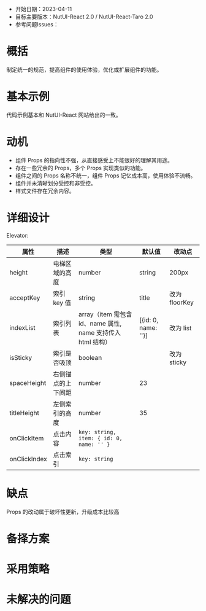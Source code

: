 - 开始日期：2023-04-11
- 目标主要版本：NutUI-React 2.0 / NutUI-React-Taro 2.0
- 参考问题Issues：

# 概括

制定统一的规范，提高组件的使用体验，优化或扩展组件的功能。


# 基本示例

代码示例基本和 NutUI-React 网站给出的一致。


# 动机

- 组件 Props 的指向性不强，从直接感受上不能很好的理解其用途。
- 存在一些冗余的 Props，多个 Props 实现类似的功能。
- 组件之间的 Props 名称不统一，组件 Props 记忆成本高，使用体验不流畅。
- 组件并未清晰划分受控和非受控。
- 样式文件存在冗余内容。


# 详细设计


Elevator:

| 属性 | 描述 | 类型 | 默认值 | 改动点 |
| --- | --- | --- | --- | --- |
| height | 电梯区域的高度 | number | string | 200px |  |
| acceptKey | 索引 key 值 | string | title | 改为 floorKey |
| indexList | 索引列表 | array（item 需包含 id、name 属性, name 支持传入 html 结构） | [{id: 0, name: ''}] | 改为 list |
| isSticky | 索引是否吸顶 | boolean |  | 改为 sticky |
| spaceHeight | 右侧锚点的上下间距 | number | 23 |  |
| titleHeight | 左侧索引的高度 | number | 35 |  |
| onClickItem | 点击内容 | `key: string, item: { id: 0, name: '' }` |  |  |
| onClickIndex | 点击索引 | `key: string` |  |  |


# 缺点

Props 的改动属于破坏性更新，升级成本比较高

# 备择方案


# 采用策略


# 未解决的问题

